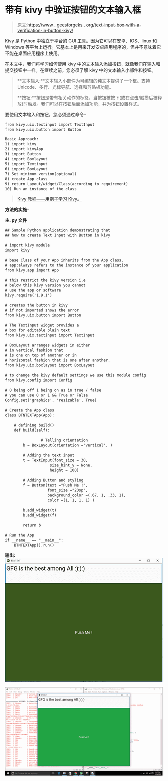 # 带有 kivy 中验证按钮的文本输入框

> 原文:[https://www . geesforgeks . org/text-input-box-with-a-verification-in-button-kivy/](https://www.geeksforgeeks.org/text-input-box-with-a-verification-button-in-kivy/)

Kivy 是 Python 中独立于平台的 GUI 工具。因为它可以在安卓、IOS、linux 和 Windows 等平台上运行。它基本上是用来开发安卓应用程序的，但并不意味着它不能在桌面应用程序上使用。

在本文中，我们将学习如何使用 kivy 中的文本输入添加按钮，就像我们在输入和提交按钮中一样。在继续之前，您必须了解 kivy 中的文本输入小部件和按钮。

> **文本输入:**文本输入小部件为可编辑的纯文本提供了一个框。支持 Unicode、多行、光标导航、选择和剪贴板功能。
> 
> **按钮:**按钮是带有相关动作的标签，当按钮被按下(或在点击/触摸后被释放)时触发。我们可以在按钮后面添加功能，并为按钮设置样式。

要使用文本输入和按钮，您必须通过命令–

```
from kivy.uix.textinput import TextInput
from kivy.uix.button import Button
```

```
Basic Approach:
1) import kivy
2) import kivyApp
3) import Button
4) import Boxlayout
5) import Textinput
6) import BoxLayout
7) Set minimum version(optional)
8) create App class
9) return Layout/widget/Class(according to requirement)
10) Run an instance of the class
```

> [Kivy 教程——用例子学习 Kivy。](https://www.geeksforgeeks.org/kivy-tutorial/)

**方法的实施–**

**主. py 文件**

```
## Sample Python application demonstrating that   
## how to create Text Input with Button in kivy

# import kivy module     
import kivy 

# base Class of your App inherits from the App class.     
# app:always refers to the instance of your application 
from kivy.app import App 

# this restrict the kivy version i.e 
# below this kivy version you cannot 
# use the app or software 
kivy.require('1.9.1') 

# creates the button in kivy 
# if not imported shows the error 
from kivy.uix.button import Button

# The TextInput widget provides a 
# box for editable plain text 
from kivy.uix.textinput import TextInput 

# BoxLayout arranges widgets in either 
# in vertical fashion that 
# is one on top of another or in 
# horizontal fashion that is one after another. 
from kivy.uix.boxlayout import BoxLayout 

# to change the kivy default settings we use this module config 
from kivy.config import Config

# 0 being off 1 being on as in true / false 
# you can use 0 or 1 && True or False 
Config.set('graphics', 'resizable', True)

# Create the App class 
class BTNTEXTApp(App): 

    # defining build() 
    def build(self): 

                # Telling orientation 
        b = BoxLayout(orientation ='vertical', ) 

        # Adding the text input 
        t = TextInput(font_size = 30, 
                    size_hint_y = None, 
                    height = 100) 

        # Adding Button and styling
        f = Button(text ="Push Me !", 
                   font_size ="20sp", 
                   background_color =(.67, 1, .33, 1), 
                   color =(1, 1, 1, 1) )

        b.add_widget(t) 
        b.add_widget(f) 

        return b 

# Run the App 
if __name__ == "__main__": 
    BTNTEXTApp().run() 
```

**输出:**
![](img/4a013acfe62eb1b3d1955550debe25b6.png)

![](img/5f132de7a003ffa696f7ccff626ebc54.png)
